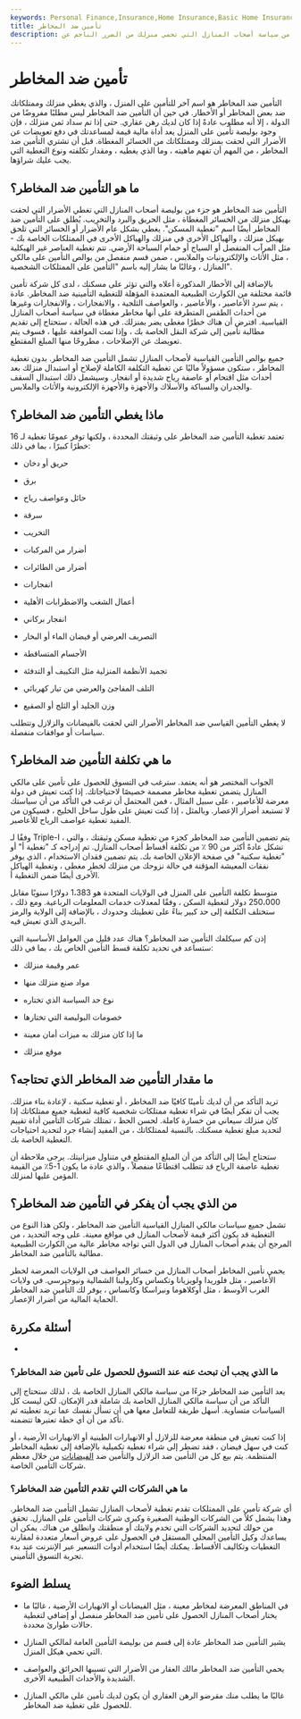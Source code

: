 ```yaml
---
keywords: Personal Finance,Insurance,Home Insurance,Basic Home Insurance,Homeowners Insurance,Moneytalksnews
title: تأمين ضد المخاطر
description: التأمين ضد المخاطر هو جزء من سياسة أصحاب المنازل التي تحمي منزلك من الضرر الناجم عن &quot;خطر&quot; أو كارثة طبيعية. يغطي بشكل عام الضرر أو الخسارة التي تلحق بهيكل منزلك ، والبنى الأخرى في ممتلكاتك - ملعب كرة سلة أو مرآب منفصل ، على سبيل المثال - وممتلكاتك الشخصية ضد الأضرار الناجمة عن المخاطر الموضحة في وثيقتك.
---
```


# تأمين ضد المخاطر
التأمين ضد المخاطر هو اسم آخر للتأمين على المنزل ، والذي يغطي منزلك وممتلكاتك ضد بعض المخاطر أو الأخطار. في حين أن التأمين ضد المخاطر ليس مطلبًا مفروضًا من الدولة ، إلا أنه مطلوب عادةً إذا كان لديك رهن عقاري. حتى إذا تم سداد ثمن منزلك ، فإن وجود بوليصة تأمين على المنزل يعد أداة مالية قيمة لمساعدتك في دفع تعويضات عن الأضرار التي لحقت بمنزلك وممتلكاتك من الخسائر المغطاة. قبل أن تشتري التأمين ضد المخاطر ، من المهم أن تفهم ماهيته ، وما الذي يغطيه ، ومقدار تكلفته ونوع التغطية التي يجب عليك شراؤها.

## ما هو التأمين ضد المخاطر؟

التأمين ضد المخاطر هو جزء من بوليصة أصحاب المنازل التي تغطي الأضرار التي لحقت بهيكل منزلك من الخسائر المغطاة ، مثل الحريق والبرد والتخريب. يُطلق على التأمين ضد المخاطر أيضًا اسم "تغطية المسكن". يغطي بشكل عام الأضرار أو الخسائر التي تلحق بهيكل منزلك ، والهياكل الأخرى في منزلك والهياكل الأخرى في الممتلكات الخاصة بك - مثل المرآب المنفصل أو السياج أو حمام السباحة الأرضي. تتم تغطية العناصر غير الهيكلية ، مثل الأثاث والإلكترونيات والملابس ، ضمن قسم منفصل من بوالص التأمين على مالكي المنازل ، وغالبًا ما يشار إليه باسم "التأمين على الممتلكات الشخصية".

بالإضافة إلى الأخطار المذكورة أعلاه والتي تؤثر على مسكنك ، لدى كل شركة تأمين قائمة مختلفة من الكوارث الطبيعية المعتمدة المؤهلة للتغطية التأمينية ضد المخاطر. عادة ، يتم سرد الأعاصير ، والأعاصير ، والعواصف الثلجية ، والانفجارات ، والانفجارات وغيرها من أحداث الطقس المتطرفة على أنها مخاطر مغطاة في سياسة أصحاب المنازل القياسية. افترض أن هناك خطرًا مغطى يضر بمنزلك. في هذه الحالة ، ستحتاج إلى تقديم مطالبة تأمين إلى شركة النقل الخاصة بك ، وإذا تمت الموافقة عليها ، فسوف يتم تعويضك عن الإصلاحات ، مطروحًا منها المبلغ المقتطع.

جميع بوالص التأمين القياسية لأصحاب المنازل تشمل التأمين ضد المخاطر. بدون تغطية المخاطر ، ستكون مسؤولاً ماليًا عن تغطية التكلفة الكاملة لإصلاح أو استبدال منزلك بعد أحداث مثل اقتحام أو عاصفة رياح شديدة أو انفجار. وسيشمل ذلك استبدال السقف والجدران والسباكة والأسلاك والأجهزة والأجهزة الإلكترونية والأثاث والملابس.

## ماذا يغطي التأمين ضد المخاطر؟

تعتمد تغطية التأمين ضد المخاطر على وثيقتك المحددة ، ولكنها توفر عمومًا تغطية لـ 16 خطرًا كبيرًا ، بما في ذلك:

- حريق أو دخان

- برق

- حائل وعواصف رياح

- سرقة

- التخريب

- أضرار من المركبات

- أضرار من الطائرات

- انفجارات

- أعمال الشغب والاضطرابات الأهلية

- انفجار بركاني

- التصريف العرضي أو فيضان الماء أو البخار

- الأجسام المتساقطة

- تجميد الأنظمة المنزلية مثل التكييف أو التدفئة

- التلف المفاجئ والعرضي من تيار كهربائي

- وزن الجليد أو الثلج أو الصقيع

لا يغطي التأمين القياسي ضد المخاطر الأضرار التي لحقت بالفيضانات والزلازل وتتطلب سياسات أو موافقات منفصلة.

## ما هي تكلفة التأمين ضد المخاطر؟

الجواب المختصر هو أنه يعتمد. سترغب في التسوق للحصول على تأمين على مالكي المنازل يتضمن تغطية مخاطر مصممة خصيصًا لاحتياجاتك. إذا كنت تعيش في دولة معرضة للأعاصير ، على سبيل المثال ، فمن المحتمل أن ترغب في التأكد من أن سياستك لا تستبعد أضرار الإعصار. وبالمثل ، إذا كنت تعيش على طول ساحل الخليج ، فسيكون من المفيد تغطية عواصف الرياح للأعاصير.

وفقًا لـ Triple-I ، يتم تضمين التأمين ضد المخاطر كجزء من تغطية مسكن وثيقتك ، والتي تشكل عادةً أكثر من 90 ٪ من تكلفة أقساط أصحاب المنازل. تم إدراجه كـ "تغطية أ" أو "تغطية سكنية" في صفحة الإعلان الخاصة بك. يتم تضمين فقدان الاستخدام ، الذي يوفر نفقات المعيشة المؤقتة في حالة نزوحك من منزلك لخطر مغطى ، وتغطية الهياكل الأخرى أيضًا ضمن التغطية أ.

متوسط تكلفة التأمين على المنزل في الولايات المتحدة هو 1،383 دولارًا سنويًا مقابل 250،000 دولار لتغطية السكن ، وفقًا لمعدلات خدمات المعلومات الرباعية. ومع ذلك ، ستختلف التكلفة إلى حد كبير بناءً على تغطيتك وحدودك ، بالإضافة إلى الولاية والرمز البريدي الذي تعيش فيه.

إذن كم سيكلفك التأمين ضد المخاطر؟ هناك عدد قليل من العوامل الأساسية التي ستساعد في تحديد تكلفة قسط التأمين الخاص بك ، بما في ذلك:

- عمر وقيمة منزلك

- مواد صنع منزلك منها

- نوع حد السياسة الذي تختاره

- خصومات البوليصة التي تختارها

- ما إذا كان منزلك به ميزات أمان معينة

- موقع منزلك

## ما مقدار التأمين ضد المخاطر الذي تحتاجه؟

تريد التأكد من أن لديك تأمينًا كافيًا ضد المخاطر ، أو تغطية سكنية ، لإعادة بناء منزلك. يجب أن تفكر أيضًا في شراء تغطية ممتلكات شخصية كافية لتغطية جميع ممتلكاتك إذا كان منزلك سيعاني من خسارة كاملة. لحسن الحظ ، تمتلك شركات التأمين أداة تقييم لتحديد مبلغ تغطية مسكنك. بالنسبة لممتلكاتك ، من المفيد إنشاء جرد لتحديد احتياجات التغطية الخاصة بك.

ستحتاج أيضًا إلى التأكد من أن المبلغ المقتطع في متناول ميزانيتك. يرجى ملاحظة أن تغطية عاصفة الرياح قد تتطلب اقتطاعًا منفصلاً ، والذي عادة ما يكون 1-5٪ من القيمة المؤمن عليها لمنزلك.

## من الذي يجب أن يفكر في التأمين ضد المخاطر؟

تشمل جميع سياسات مالكي المنازل القياسية التأمين ضد المخاطر ، ولكن هذا النوع من التغطية قد يكون أكثر قيمة لأصحاب المنازل في مواقع معينة. على وجه التحديد ، من المرجح أن يقدم أصحاب المنازل في الدول التي تواجه مخاطر عالية من الكوارث الطبيعية مطالبة بالتأمين ضد المخاطر.

يحمي تأمين المخاطر أصحاب المنازل من خسائر العواصف في الولايات المعرضة لخطر الأعاصير ، مثل فلوريدا ولويزيانا وتكساس وكارولينا الشمالية ونيوجيرسي. في ولايات الغرب الأوسط ، مثل أوكلاهوما ونبراسكا وكانساس ، يوفر لك التأمين ضد المخاطر الحماية المالية من أضرار الإعصار.

## أسئلة مكررة

-

### ما الذي يجب أن تبحث عنه عند التسوق للحصول على تأمين ضد المخاطر؟

يعد التأمين ضد المخاطر جزءًا من سياسة مالكي المنازل الخاصة بك ، لذلك ستحتاج إلى التأكد من أن سياسة مالكي المنازل الخاصة بك شاملة قدر الإمكان. لكن ليست كل السياسات متساوية. أسهل طريقة للتعامل معها هي أن تسأل نفسك عما تريد تغطيته ثم تأكد من أن أي خطة تعتبرها تتضمنه.

إذا كنت تعيش في منطقة معرضة للزلازل أو الانهيارات الطينية أو الانهيارات الأرضية ، أو كنت في سهل فيضان ، فقد تضطر إلى شراء تغطية تكميلية بالإضافة إلى تغطية المخاطر المنتظمة. يتم بيع كل من التأمين ضد الزلازل والتأمين ضد [الفيضانات](/flood-insurance) من خلال معظم شركات التأمين الخاصة.

### ما هي الشركات التي تقدم التأمين ضد المخاطر؟

أي شركة تأمين على الممتلكات تقدم تغطية لأصحاب المنازل تشمل التأمين ضد المخاطر. وهذا يشمل كلاً من الشركات الوطنية الصغيرة وكبرى شركات التأمين على المنازل. تحقق من حولك لتحديد الشركات التي تخدم ولايتك أو منطقتك وانطلق من هناك. يمكن أن يساعدك وكيل التأمين المحلي المستقل في الحصول على عروض أسعار متعددة لمقارنة التغطيات وتكاليف الأقساط. يمكنك أيضًا استخدام أدوات التسعير عبر الإنترنت عند بدء تجربة التسوق التأميني.

## يسلط الضوء

- في المناطق المعرضة لمخاطر معينة ، مثل الفيضانات أو الانهيارات الأرضية ، غالبًا ما يختار أصحاب المنازل الحصول على تأمين ضد المخاطر منفصل أو إضافي لتغطية حالات طوارئ محددة.

- يشير التأمين ضد المخاطر عادة إلى قسم من بوليصة التأمين العامة لمالكي المنازل التي تحمي هيكل المنزل.

- يحمي التأمين ضد المخاطر مالك العقار من الأضرار التي تسببها الحرائق والعواصف الشديدة والأحداث الطبيعية الأخرى.

- غالبًا ما يطلب منك مقرضو الرهن العقاري أن يكون لديك تأمين على مالكي المنازل للحصول على تغطية ضد المخاطر.

